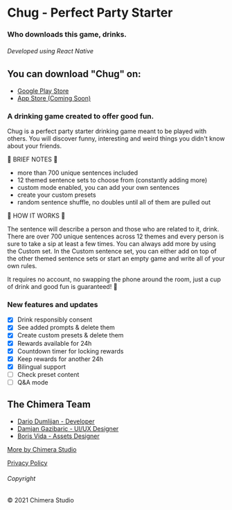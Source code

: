 # Chug - Perfect Party Starter

### Who downloads this game, drinks.

###### Developed using React Native

## You can download "Chug" on:

- [Google Play Store](https://play.google.com/store/apps/details?id=com.chimerastudio.chug)
- [App Store (Coming Soon)](https://apps.apple.com/us/developer/dario-dumlijan/id1561674382)

### A drinking game created to offer good fun.

Chug is a perfect party starter drinking game meant to be played with others. You will discover funny, interesting and weird things you didn't know about your friends.

:beer: BRIEF NOTES :beer:

- more than 700 unique sentences included
- 12 themed sentence sets to choose from (constantly adding more)
- custom mode enabled, you can add your own sentences
- create your custom presets
- random sentence shuffle, no doubles until all of them are pulled out

:beer: HOW IT WORKS :beer:

The sentence will describe a person and those who are related to it, drink. There are over 700 unique sentences across 12 themes and every person is sure to take a sip at least a few times. You can always add more by using the Custom set. In the Custom sentence set, you can either add on top of the other themed sentence sets or start an empty game and write all of your own rules.

It requires no account, no swapping the phone around the room, just a cup of drink and good fun is guaranteed! :beer:

### New features and updates

- [x] Drink responsibly consent
- [x] See added prompts & delete them
- [x] Create custom presets & delete them
- [x] Rewards available for 24h
- [x] Countdown timer for locking rewards
- [x] Keep rewards for another 24h
- [x] Bilingual support
- [ ] Check preset content
- [ ] Q&A mode

## The Chimera Team

- [Dario Dumlijan - Developer](https://linktr.ee/DarioDumlijan)
- [Damjan Gazibaric - UI/UX Designer](https://behance.net/gazdadesigns)
- [Boris Vida - Assets Designer](https://behance.net/lemondesignuk)

[More by Chimera Studio](https://linktr.ee/chimerastudiotm)

[Privacy Policy](https://sites.google.com/view/chimerastudio/home)

###### Copyright

© 2021 Chimera Studio
